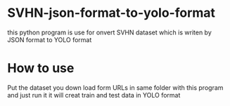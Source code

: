 # SVHN-json-format-to-yolo-format

this python program is use for onvert SVHN dataset which is writen by JSON format to YOLO format

# How to use
Put the dataset you down load form URLs in same folder with this program and just run it
it will creat train and test data in YOLO format
